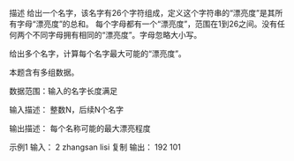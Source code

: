 描述
给出一个名字，该名字有26个字符组成，定义这个字符串的“漂亮度”是其所有字母“漂亮度”的总和。
每个字母都有一个“漂亮度”，范围在1到26之间。没有任何两个不同字母拥有相同的“漂亮度”。字母忽略大小写。

给出多个名字，计算每个名字最大可能的“漂亮度”。

本题含有多组数据。

数据范围：输入的名字长度满足 

输入描述：
整数N，后续N个名字

输出描述：
每个名称可能的最大漂亮程度

示例1
输入：
2
zhangsan
lisi
复制
输出：
192
101
